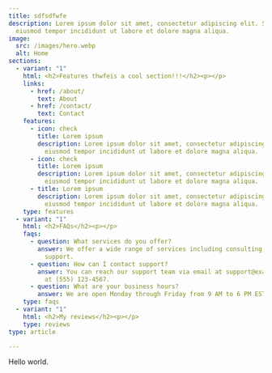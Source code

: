 ```yaml
---
title: sdfsdfwfe
description: Lorem ipsum dolor sit amet, consectetur adipiscing elit. Sed do
  eiusmod tempor incididunt ut labore et dolore magna aliqua.
image:
  src: /images/hero.webp
  alt: Home
sections:
  - variant: "1"
    html: <h2>Features thwfeis a cool section!!!</h2><p></p>
    links:
      - href: /about/
        text: About
      - href: /contact/
        text: Contact
    features:
      - icon: check
        title: Lorem ipsum
        description: Lorem ipsum dolor sit amet, consectetur adipiscing elit. Sed do
          eiusmod tempor incididunt ut labore et dolore magna aliqua.
      - icon: check
        title: Lorem ipsum
        description: Lorem ipsum dolor sit amet, consectetur adipiscing elit. Sed do
          eiusmod tempor incididunt ut labore et dolore magna aliqua.
      - title: Lorem ipsum
        description: Lorem ipsum dolor sit amet, consectetur adipiscing elit. Sed do
          eiusmod tempor incididunt ut labore et dolore magna aliqua.
    type: features
  - variant: "1"
    html: <h2>FAQs</h2><p></p>
    faqs:
      - question: What services do you offer?
        answer: We offer a wide range of services including consulting, development, and
          support.
      - question: How can I contact support?
        answer: You can reach our support team via email at support@example.com or phone
          at (555) 123-4567.
      - question: What are your business hours?
        answer: We are open Monday through Friday from 9 AM to 6 PM EST.
    type: faqs
  - variant: "1"
    html: <h2>My reviews</h2><p></p>
    type: reviews
type: article

---
```


Hello world.
